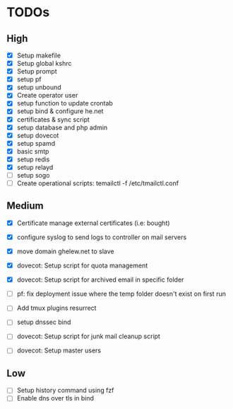 
# TODOs

## High
- [x] Setup makefile
- [x] Setup global kshrc
- [x] Setup prompt
- [x] setup pf
- [x] setup unbound
- [x] Create operator user
- [x] setup function to update crontab
- [x] setup bind & configure he.net
- [x] certificates & sync script
- [x] setup database and php admin
- [x] setup dovecot
- [x] setup spamd
- [x] basic smtp
- [x] setup redis
- [x] setup relayd
- [ ] setup sogo
- [ ] Create operational scripts: temailctl -f /etc/tmailctl.conf

## Medium
- [x] Certificate manage external certificates (i.e: bought)
- [x] configure syslog to send logs to controller on mail servers
- [x] move domain ghelew.net to slave
- [x] dovecot: Setup script for quota management
- [x] dovecot: Setup script for archived email in specific folder
- [ ] pf: fix deployment issue where the temp folder doesn't exist on first run
- [ ] Add tmux plugins resurrect
- [ ] setup dnssec bind
- [ ] dovecot: Setup script for junk mail cleanup script
- [ ] dovecot: Setup master users



## Low
- [ ] Setup history command using fzf
- [ ] Enable dns over tls in bind
